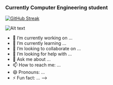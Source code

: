 ### Currently Computer Engineering student

[![GitHub Streak](http://github-readme-streak-stats.herokuapp.com?user=alelado01&theme=dark&mode=weekly)](https://git.io/streak-stats)

![Alt text](https://spotify-recently-played-readme.vercel.app/api?user=alelado01-it)
- 🔭 I’m currently working on ...
- 🌱 I’m currently learning ...
- 👯 I’m looking to collaborate on ...
- 🤔 I’m looking for help with ...
- 💬 Ask me about ...
- 📫 How to reach me: ...
- 😄 Pronouns: ...
- ⚡ Fun fact: ...
-->
